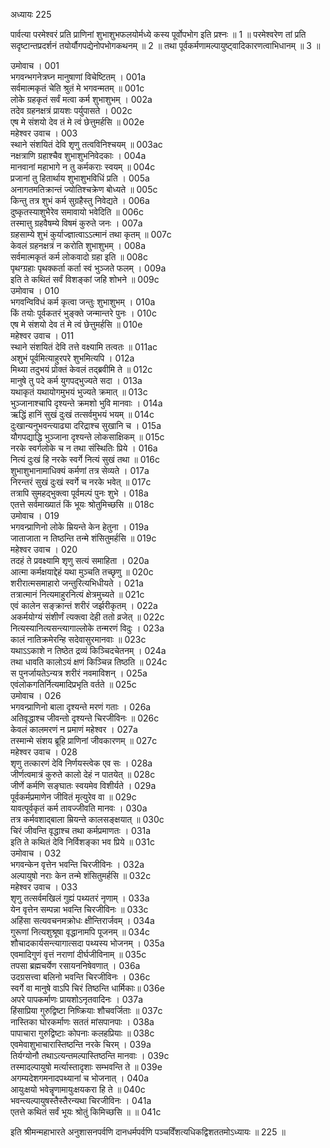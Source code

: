 अध्यायः 225

पार्वत्या परमेश्वरं प्रति प्राणिनां शुभाशुभफलयोर्मध्ये कस्य पूर्वोपभोग इति प्रश्नः ॥ 1 ॥ परमेश्वरेण तां प्रति सदृष्टान्तप्रदर्शनं तयोर्यौगपद्येनोपभोगकथनम् ॥ 2 ॥ तथा पूर्वकर्मणामल्पायुष्ट्वादिकारणत्वाभिधानम् ॥ 3 ॥

उमोवाच ।	001  
भगवन्भगनेत्रघ्न मानुषाणां विचेष्टितम् ।	001a  
सर्वमात्मकृतं चेति श्रुतं मे भगवन्मतम् ॥	001c  
लोके ग्रहकृतं सर्वं मत्वा कर्म शुभाशुभम् ।	002a  
तदेव ग्रहनक्षत्रं प्रायशः पर्युपासते ।	002c  
एष मे संशयो देव तं मे त्वं छेत्तुमर्हसि ॥	002e  
महेश्वर उवाच ।	003  
स्थाने संशयितं देवि शृणु तत्वविनिश्चयम् ॥	003ac  
नक्षत्राणि ग्रहाश्चैव शुभाशुभनिवेदकाः ।	004a  
मानवानां महाभागे न तु कर्मकराः स्वयम् ॥	004c  
प्रजानां तु हितार्थाय शुभाशुभविधिं प्रति ।	005a  
अनागतमतिक्रान्तं ज्योतिश्चक्रेण बोध्यते ॥	005c  
किन्तु तत्र शुभं कर्म सुग्रहैस्तु निवेद्यते ।	006a  
दुष्कृतस्याशुभैरेव समावायो भवेदिति ॥	006c  
तस्मात्तु ग्रहवैषम्ये विषमं कुरुते जनः ।	007a  
ग्रहसाम्ये शुभं कुर्याज्ज्ञात्वाऽऽत्मानं तथा कृतम् ॥	007c  
केवलं ग्रहनक्षत्रं न करोति शुभाशुभम् ।	008a  
सर्वमात्मकृतं कर्म लोकवादो ग्रहा इति ॥	008c  
पृथग्ग्रहाः पृथक्कर्ता कर्ता स्वं भुञ्जते फलम् ।	009a  
इति ते कथितं सर्वं विशङ्कां जहि शोभने ॥	009c  
उमोवाच ।	010  
भगवन्विविधं कर्म कृत्वा जन्तुः शुभाशुभम् ।	010a  
किं तयोः पूर्वकतरं भुङ्क्ते जन्मान्तरे पुनः ।	010c  
एष मे संशयो देव तं मे त्वं छेत्तुमर्हसि ॥	010e  
महेश्वर उवाच ।	011  
स्थाने संशयितं देवि तत्ते वक्ष्यामि तत्वतः ॥	011ac  
अशुभं पूर्वमित्याहुरपरे शुभमित्यपि ।	012a  
मिथ्या तदुभयं प्रोक्तं केवलं तद्ब्रवीमि ते ॥	012c  
मानुषे तु पदे कर्म युगपद्भुज्यते सदा ।	013a  
यथाकृतं यथायोगमुभयं भुज्यते क्रमात् ॥	013c  
भुञ्जानाश्चापि दृश्यन्ते क्रमशो भुवि मानवाः ।	014a  
ऋद्धिं हानिं सुखं दुःखं तत्सर्वमुभयं भयम् ॥	014c  
दुःखान्यनुभवन्त्याढ्या दरिद्राश्च सुखानि च ।	015a  
यौगपद्याद्धि भुञ्जाना दृश्यन्ते लोकसाक्षिकम् ॥	015c  
नरके स्वर्गलोके च न तथा संस्थितिः प्रिये ।	016a  
नित्यं दुःखं हि नरके स्वर्गे नित्यं सुखं तथा ॥	016c  
शुभाशुभानामाधिक्यं कर्मणां तत्र सेव्यते ।	017a  
निरन्तरं सुखं दुःखं स्वर्गे च नरके भवेत् ॥	017c  
तत्रापि सुमहद्भुक्त्वा पूर्वमल्पं पुनः शुभे ।	018a  
एतत्ते सर्वमाख्यातं किं भूयः श्रोतुमिच्छसि ॥	018c  
उमोवाच ।	019  
भगवन्प्राणिनो लोके म्रियन्ते केन हेतुना ।	019a  
जाताजाता न तिष्ठन्ति तन्मे शंसितुमर्हसि ॥	019c  
महेश्वर उवाच ।	020  
तदहं ते प्रवक्ष्यामि शृणु सत्यं समाहिता ।	020a  
आत्मा कर्मक्षयाद्देहं यथा मुञ्चति तच्छृणु ॥	020c  
शरीरात्मसमाहारो जन्तुरित्यभिधीयते ।	021a  
तत्रात्मानं नित्यमाहुरनित्यं क्षेत्रमुच्यते ॥	021c  
एवं कालेन सङ्क्रान्तं शरीरं जर्झरीकृतम् ।	022a  
अकर्मयोग्यं संशीर्णं त्यक्त्वा देही ततो व्रजेत् ॥	022c  
नित्यस्यानित्यसन्त्यागाल्लोके तन्मरणं विदुः ।	023a  
कालं नातिक्रमेरन्हि सदेवासुरमानवाः ॥	023c  
यथाऽऽकाशे न तिष्ठेत द्रव्यं किञ्चिदचेतनम् ।	024a  
तथा धावति कालोऽयं क्षणं किञ्चिन्न तिष्ठति ॥	024c  
स पुनर्जायतेऽन्यत्र शरीरं नवमाविशन् ।	025a  
एवंलोकगतिर्नित्यमादिप्रभृति वर्तते ॥	025c  
उमोवाच ।	026  
भगवन्प्राणिनो बाला दृश्यन्ते मरणं गताः ।	026a  
अतिवृद्धाश्च जीवन्तो दृश्यन्ते चिरजीविनः ॥	026c  
केवलं कालमरणं न प्रमाणं महेश्वर ।	027a  
तस्मान्मे संशय ब्रूहि प्राणिनां जीवकारणम् ॥	027c  
महेश्वर उवाच ।	028  
शृणु तत्कारणं देवि निर्णयस्त्वेक एव सः ।	028a  
जीर्णत्वमात्रं कुरुते कालो देहं न पातयेत् ॥	028c  
जीर्णे कर्मणि सङ्घातः स्वयमेव विशीर्यते ।	029a  
पूर्वकर्मप्रमाणेन जीवितं मृत्युरेव वा ॥	029c  
यावत्पूर्वकृतं कर्म तावज्जीवति मानवः ।	030a  
तत्र कर्मवशाद्बाला म्रियन्ते कालसङ्क्षयात् ॥	030c  
चिरं जीवन्ति वृद्धाश्च तथा कर्मप्रमाणतः ।	031a  
इति ते कथितं देवि निर्विशङ्का भव प्रिये ॥	031c  
उमोवाच ।	032  
भगवन्केन वृत्तेन भवन्ति चिरजीविनः ।	032a  
अल्पायुषो नराः केन तन्मे शंसितुमर्हसि ॥	032c  
महेश्वर उवाच ।	033  
शृणु तत्सर्वमखिलं गुह्यं पथ्यतरं नृणाम् ।	033a  
येन वृत्तेन सम्पन्ना भवन्ति चिरजीविनः ॥	033c  
अहिंसा सत्यवचनमक्रोधः क्षीन्तिरार्जवम् ।	034a  
गुरूणां नित्यशुश्रूषा वृद्धानामपि पूजनम् ॥	034c  
शौचादकार्यसन्त्यागात्सदा पथ्यस्य भोजनम् ।	035a  
एवमादिगुणं वृत्तं नराणां दीर्घजीविनाम् ॥	035c  
तपसा ब्रह्मचर्येण रसायननिषेवणात् ।	036a  
उदग्रसत्त्वा बलिनो भवन्ति चिरजीविनः ।	036c  
स्वर्गे वा मानुषे वाऽपि चिरं तिष्ठन्ति धार्मिकाः॥	036e  
अपरे पापकर्माणः प्रायशोऽनृतवादिनः ।	037a  
हिंसाप्रिया गुरुद्विष्टा निष्क्रियाः शौचवर्जिताः ॥	037c  
नास्तिका घोरकर्माणः सततं मांसपानपाः ।	038a  
पापाचारा गुरुद्विष्टाः कोपनाः कलहप्रियाः ॥	038c  
एवमेवाशुभाचारास्तिष्ठन्ति नरके चिरम् ।	039a  
तिर्यग्योनौ तथाऽत्यन्तमल्पास्तिष्ठन्ति मानवाः ।	039c  
तस्मादल्पायुषो मर्त्यास्तादृशाः सम्भवन्ति ते ॥	039e  
अगम्यदेशगमनादपथ्यानां च भोजनात् ।	040a  
आयुःक्षयो भवेन्नॄणामायुःक्षयकरा हि ते ॥	040c  
भवन्त्यल्पायुषस्तैस्तैरन्यथा चिरजीविनः ।	041a  
एतत्ते कथितं सर्वं भूयः श्रोतुं किमिच्छसि ॥ ॥	041c  

इति श्रीमन्महाभारते अनुशासनपर्वणि दानधर्मपर्वणि पञ्चविँशत्यधिकद्विशततमोऽध्यायः ॥ 225 ॥

